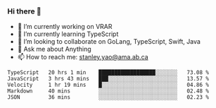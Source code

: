 ### Hi there 👋

- 🔭 I’m currently working on VRAR
- 🌱 I’m currently learning TypeScript
- 👯 I’m looking to collaborate on GoLang, TypeScript, Swift, Java
- 💬 Ask me about Anything
- 📫 How to reach me: stanley.yao@ama.ab.ca


<!--START_SECTION:waka-->
```text
TypeScript   20 hrs 1 min    ██████████████████░░░░░░░   73.08 % 
JavaScript   3 hrs 43 mins   ███░░░░░░░░░░░░░░░░░░░░░░   13.57 % 
Velocity     1 hr 19 mins    █░░░░░░░░░░░░░░░░░░░░░░░░   04.86 % 
Markdown     40 mins         ░░░░░░░░░░░░░░░░░░░░░░░░░   02.48 % 
JSON         36 mins         ░░░░░░░░░░░░░░░░░░░░░░░░░   02.23 %
```
<!--END_SECTION:waka-->
